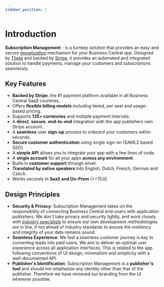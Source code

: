 ```yaml
---
sidebar_position: 1
---
```

# Introduction
**Subscription Management** - is a turnkey solution that provides an easy and secure [monetization](https://en.wikipedia.org/wiki/Software_monetization) mechanism for your Business Central app. Designed by [Theta](https://twitter.com/ThetaNet) and backed by [Stripe](https://stripe.com/use-cases/saas), it provides an automated and integrated solution to handle payments, manage your customers and subscriptions seamlessly.

## Key Features 
- **Backed by Stripe**, the #1 payment platform available in all Business Central SaaS countries.
- Offers **flexible billing models** including tiered, per seat and usage-based pricing. 
- Supports **135+ currencies** and multiple payment intervals. 
- A **direct**, **secure**, **end-to-end** integration with the app publishers own Stripe account.
- A **seamless** user **sign-up** process to onboard your customers within seconds.
- **Secure customer authentication** using single sign-on (SAML2 based SSO).
- A **simple API** allows you to integrate your app with a few lines of code. 
- A **single account** for all your apps **across any environment**.
- Build-in **customer support** through email.
- **Translated by native speakers** into English, Dutch, French, German and Czech.
- Works securely in **SaaS and On-Prem** (>=15.0)

## Design Principles
- **Security & Privacy**: Subscription Management takes on the responsibility of connecting Business Central end-users with application publishers. We don't take privacy and security lightly, and work closely with [industry specialists](https://theta.co.nz/cyber) to ensure our own development methodologies are in line, if not ahead of industry standards to ensure the resiliency and integrity of your data remains sound.
- **Seamless Experience**: We feel a seamless customer journey is key to converting leads into paid users. We aim to deliver an optimal user experience across all application interfaces. This is related to the app following conventions of UI design, minimalism and simplicity with a well-documented API.
- **Publisher's Identification**: Subscription Management is a **publisher's tool** and should not emphasize any identity other than that of the publisher. Therefore we have removed our branding from the UI wherever possible.